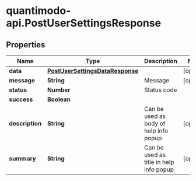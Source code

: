 # quantimodo-api.PostUserSettingsResponse

## Properties
Name | Type | Description | Notes
------------ | ------------- | ------------- | -------------
**data** | [**PostUserSettingsDataResponse**](PostUserSettingsDataResponse.md) |  | [optional] 
**message** | **String** | Message | [optional] 
**status** | **Number** | Status code | 
**success** | **Boolean** |  | 
**description** | **String** | Can be used as body of help info popup | [optional] 
**summary** | **String** | Can be used as title in help info popup | [optional] 


